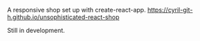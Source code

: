 A responsive shop set up with create-react-app.
https://cyril-git-h.github.io/unsophisticated-react-shop

Still in development.

